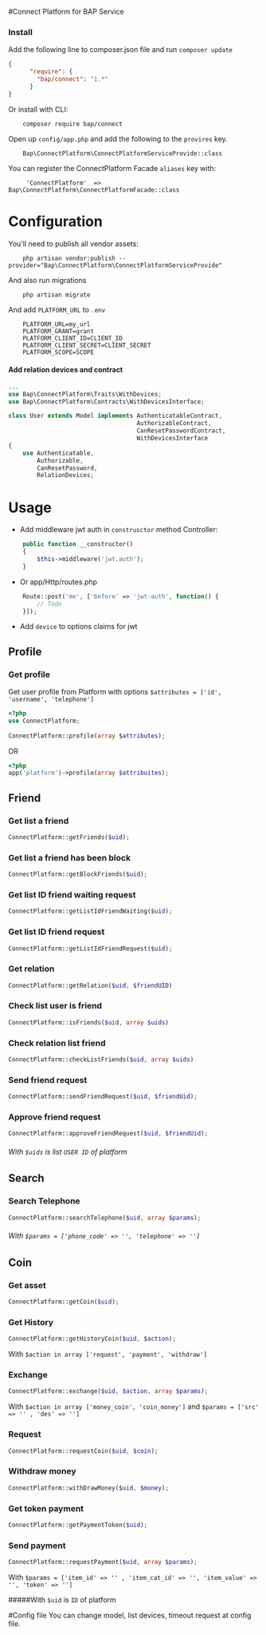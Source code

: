 #Connect Platform for BAP Service
### Install
Add the following line to composer.json file and run `composer update`
```json
{
      "require": {
        "bap/connect": "1.*"
      } 
}
```
Or install with CLI:
```
    composer require bap/connect
```

Open up `config/app.php` and add the following to the `provires` key.
```
    Bap\ConnectPlatform\ConnectPlatformServiceProvide::class
```
You can register the ConnectPlatform Facade `aliases` key with:
```
     'ConnectPlatform'  => Bap\ConnectPlatform\ConnectPlatformFacade::class
```

# Configuration
You'll need to publish all vendor assets:
```
    php artisan vendor:publish --provider="Bap\ConnectPlatform\ConnectPlatformServiceProvide"

```
And also run migrations
```
    php artisan migrate
```

And add `PLATFORM_URL` to `.env`
```
    PLATFORM_URL=my_url
    PLATFORM_GRANT=grant
    PLATFORM_CLIENT_ID=CLIENT_ID
    PLATFORM_CLIENT_SECRET=CLIENT_SECRET
    PLATFORM_SCOPE=SCOPE
```

#### Add relation devices and contract
```php
...
use Bap\ConnectPlatform\Traits\WithDevices;
use Bap\ConnectPlatform\Contracts\WithDevicesInterface;

class User extends Model implements AuthenticatableContract,
                                    AuthorizableContract,
                                    CanResetPasswordContract,
                                    WithDevicesInterface
{
    use Authenticatable,
        Authorizable,
        CanResetPassword,
        RelationDevices;
```

# Usage
* Add middleware jwt auth in `construsctor` method Controller:
```php
    public function __constructor()
    {
        $this->middleware('jwt.auth');
    }
```

* Or app/Http/routes.php
```php
    Route::post('me', ['before' => 'jwt-auth', function() {
        // Todo
    }]);
```

* Add `device` to options claims for jwt

## Profile
### Get profile
Get user profile from Platform with options `$attributes = ['id', 'username', 'telephone']`

```php
<?php
use ConnectPlatform;
   
ConnectPlatform::profile(array $attributes);
```

OR

```php
<?php
app('platform')->profile(array $attribuites);
```

## Friend
### Get list a friend
```php
ConnectPlatform::getFriends($uid);
```

### Get list a friend has been block
```php
ConnectPlatform::getBlockFriends($uid);
```

### Get list ID friend waiting request
```php
ConnectPlatform::getListIdFriendWaiting($uid);
```

### Get list ID friend request 
```php
ConnectPlatform::getListIdFriendRequest($uid);
``````

### Get relation 
```php
ConnectPlatform::getRelation($uid, $friendUID)
``````

### Check list user is friend
```php
ConnectPlatform::isFriends($uid, array $uids)
``````

### Check relation list friend
```php
ConnectPlatform::checkListFriends($uid, array $uids)
``````

### Send friend request
```php
ConnectPlatform::sendFriendRequest($uid, $friendUid);
``````

### Approve friend request
```php
ConnectPlatform::approveFriendRequest($uid, $friendUid);
``````

###### With `$uids` is list `USER ID` of platform

## Search

### Search Telephone
```php
ConnectPlatform::searchTelephone($uid, array $params);
``````
###### With `$params = ['phone_code' => '', 'telephone' => '']` 

## Coin

### Get asset
```php
ConnectPlatform::getCoin($uid);
``````

### Get History
```php
ConnectPlatform::getHistoryCoin($uid, $action);
``````
With `$action in array ['request', 'payment', 'withdraw']`  

### Exchange
```php
ConnectPlatform::exchange($uid, $action, array $params);
``````
With `$action in array ['money_coin', 'coin_money']` and `$params = ['src' => '' , 'des' => '']`

### Request
```php
ConnectPlatform::requestCoin($uid, $coin);
``````
### Withdraw money
```php
ConnectPlatform::withDrawMoney($uid, $money);
``````
### Get token payment
```php
ConnectPlatform::getPaymentToken($uid);
``````
### Send payment
```php
ConnectPlatform::requestPayment($uid, array $params);
``````
With `$params = ['item_id' => '' , 'item_cat_id' => '', 'item_value' => '', 'token' => '']`

#####With `$uid` is `ID` of platform


#Config file
You can change model, list devices, timeout request at config file.
